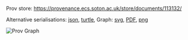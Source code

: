 
Prov store: https://provenance.ecs.soton.ac.uk/store/documents/113132/

Alternative serialisations: [json](https://provenance.ecs.soton.ac.uk/store/documents/113132.json), [turtle](https://provenance.ecs.soton.ac.uk/store/documents/113132.ttl),
Graph: [svg](https://provenance.ecs.soton.ac.uk/store/documents/113132.svg), [PDF](https://provenance.ecs.soton.ac.uk/store/documents/113132.pdf), [png](https://provenance.ecs.soton.ac.uk/store/documents/113132.png)

![Prov Graph](https://provenance.ecs.soton.ac.uk/store/documents/113132.png)

        